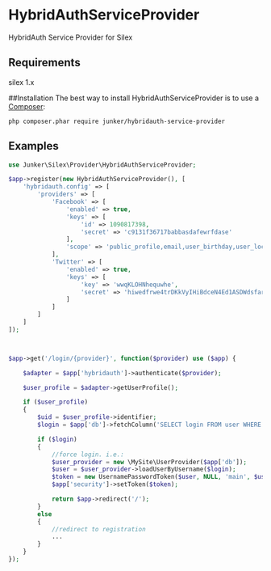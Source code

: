# HybridAuthServiceProvider
HybridAuth Service Provider for Silex

## Requirements
silex 1.x

##Installation
The best way to install HybridAuthServiceProvider is to use a [Composer](https://getcomposer.org/download):

    php composer.phar require junker/hybridauth-service-provider

## Examples

```php
use Junker\Silex\Provider\HybridAuthServiceProvider;

$app->register(new HybridAuthServiceProvider(), [
	'hybridauth.config' => [
		'providers' => [ 
		    'Facebook' => [
		        'enabled' => true,
		        'keys' => [ 
		            'id' => 1090817398,
		            'secret' => 'c9131f36717babbasdafewrfdase'
		        ],
		        'scope' => 'public_profile,email,user_birthday,user_location'
		    ],
		    'Twitter' => [
		        'enabled' => true,
		        'keys' => [
		            'key' => 'wwqKLOHNhequwhe',
		            'secret' => 'hiwedfrwe4trDKkVyIHiBdceN4Ed1ASDWdsfarewREFRtMk'
		        ]
		    ]
		]
	]
]);



$app->get('/login/{provider}', function($provider) use ($app) {

	$adapter = $app['hybridauth']->authenticate($provider);

	$user_profile = $adapter->getUserProfile();

	if ($user_profile)
	{
		$uid = $user_profile->identifier;
		$login = $app['db']->fetchColumn('SELECT login FROM user WHERE oauth_type=? AND oauth_uid=?', [$provider, $uid]);

		if ($login)
		{
			//force login. i.e.:
			$user_provider = new \MySite\UserProvider($app['db']);
			$user = $user_provider->loadUserByUsername($login);
			$token = new UsernamePasswordToken($user, NULL, 'main', $user->getRoles());
			$app['security']->setToken($token);

			return $app->redirect('/');
		}
		else
		{
			//redirect to registration
			...
		}
	}
});

```

